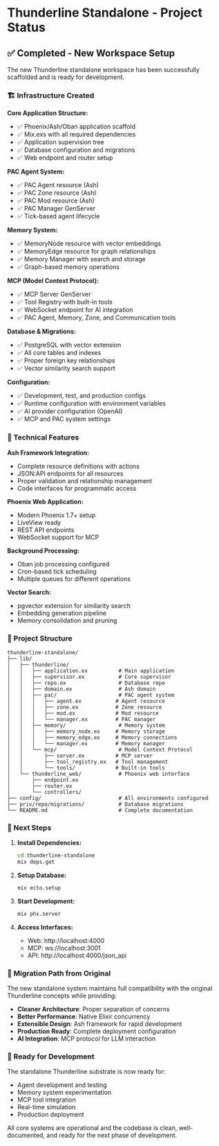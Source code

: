 # Thunderline Standalone - Project Status

## ✅ Completed - New Workspace Setup

The new Thunderline standalone workspace has been successfully scaffolded and is ready for development.

### 🏗️ Infrastructure Created

**Core Application Structure:**
- ✅ Phoenix/Ash/Oban application scaffold
- ✅ Mix.exs with all required dependencies
- ✅ Application supervision tree
- ✅ Database configuration and migrations
- ✅ Web endpoint and router setup

**PAC Agent System:**
- ✅ PAC Agent resource (Ash)
- ✅ PAC Zone resource (Ash) 
- ✅ PAC Mod resource (Ash)
- ✅ PAC Manager GenServer
- ✅ Tick-based agent lifecycle

**Memory System:**
- ✅ MemoryNode resource with vector embeddings
- ✅ MemoryEdge resource for graph relationships
- ✅ Memory Manager with search and storage
- ✅ Graph-based memory operations

**MCP (Model Context Protocol):**
- ✅ MCP Server GenServer
- ✅ Tool Registry with built-in tools
- ✅ WebSocket endpoint for AI integration
- ✅ PAC Agent, Memory, Zone, and Communication tools

**Database & Migrations:**
- ✅ PostgreSQL with vector extension
- ✅ All core tables and indexes
- ✅ Proper foreign key relationships
- ✅ Vector similarity search support

**Configuration:**
- ✅ Development, test, and production configs
- ✅ Runtime configuration with environment variables
- ✅ AI provider configuration (OpenAI)
- ✅ MCP and PAC system settings

### 🔧 Technical Features

**Ash Framework Integration:**
- Complete resource definitions with actions
- JSON:API endpoints for all resources
- Proper validation and relationship management
- Code interfaces for programmatic access

**Phoenix Web Application:**
- Modern Phoenix 1.7+ setup
- LiveView ready
- REST API endpoints
- WebSocket support for MCP

**Background Processing:**
- Oban job processing configured
- Cron-based tick scheduling
- Multiple queues for different operations

**Vector Search:**
- pgvector extension for similarity search
- Embedding generation pipeline
- Memory consolidation and pruning

### 📁 Project Structure

```
thunderline-standalone/
├── lib/
│   ├── thunderline/
│   │   ├── application.ex          # Main application
│   │   ├── supervisor.ex           # Core supervisor
│   │   ├── repo.ex                 # Database repo
│   │   ├── domain.ex               # Ash domain
│   │   ├── pac/                    # PAC agent system
│   │   │   ├── agent.ex           # Agent resource
│   │   │   ├── zone.ex            # Zone resource
│   │   │   ├── mod.ex             # Mod resource
│   │   │   └── manager.ex         # PAC manager
│   │   ├── memory/                 # Memory system
│   │   │   ├── memory_node.ex     # Memory storage
│   │   │   ├── memory_edge.ex     # Memory connections
│   │   │   └── manager.ex         # Memory manager
│   │   └── mcp/                    # Model Context Protocol
│   │       ├── server.ex          # MCP server
│   │       ├── tool_registry.ex   # Tool management
│   │       └── tools/             # Built-in tools
│   └── thunderline_web/            # Phoenix web interface
│       ├── endpoint.ex
│       ├── router.ex
│       └── controllers/
├── config/                         # All environments configured
├── priv/repo/migrations/           # Database migrations
└── README.md                       # Complete documentation
```

### 🚀 Next Steps

1. **Install Dependencies:**
   ```bash
   cd thunderline-standalone
   mix deps.get
   ```

2. **Setup Database:**
   ```bash
   mix ecto.setup
   ```

3. **Start Development:**
   ```bash
   mix phx.server
   ```

4. **Access Interfaces:**
   - Web: http://localhost:4000
   - MCP: ws://localhost:3001
   - API: http://localhost:4000/json_api

### 🔄 Migration Path from Original

The new standalone system maintains full compatibility with the original Thunderline concepts while providing:

- **Cleaner Architecture**: Proper separation of concerns
- **Better Performance**: Native Elixir concurrency
- **Extensible Design**: Ash framework for rapid development
- **Production Ready**: Complete deployment configuration
- **AI Integration**: MCP protocol for LLM interaction

### 🎯 Ready for Development

The standalone Thunderline substrate is now ready for:
- Agent development and testing
- Memory system experimentation  
- MCP tool integration
- Real-time simulation
- Production deployment

All core systems are operational and the codebase is clean, well-documented, and ready for the next phase of development.
